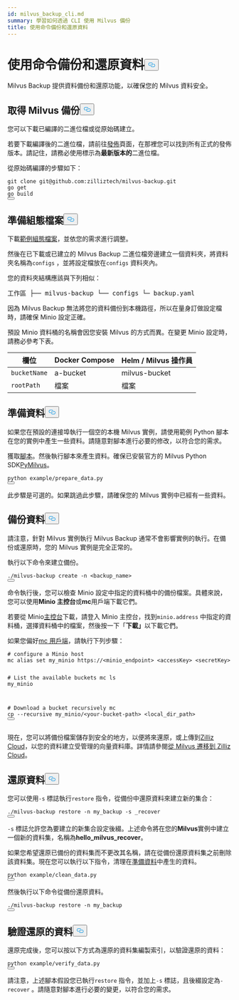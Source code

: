 ```yaml
---
id: milvus_backup_cli.md
summary: 學習如何透過 CLI 使用 Milvus 備份
title: 使用命令備份和還原資料
---
```

<h1 id="Back-up-and-Restore-Data-Using-Commands" class="common-anchor-header">使用命令備份和還原資料<button data-href="#Back-up-and-Restore-Data-Using-Commands" class="anchor-icon" translate="no">
      <svg translate="no"
        aria-hidden="true"
        focusable="false"
        height="20"
        version="1.1"
        viewBox="0 0 16 16"
        width="16"
      >
        <path
          fill="#0092E4"
          fill-rule="evenodd"
          d="M4 9h1v1H4c-1.5 0-3-1.69-3-3.5S2.55 3 4 3h4c1.45 0 3 1.69 3 3.5 0 1.41-.91 2.72-2 3.25V8.59c.58-.45 1-1.27 1-2.09C10 5.22 8.98 4 8 4H4c-.98 0-2 1.22-2 2.5S3 9 4 9zm9-3h-1v1h1c1 0 2 1.22 2 2.5S13.98 12 13 12H9c-.98 0-2-1.22-2-2.5 0-.83.42-1.64 1-2.09V6.25c-1.09.53-2 1.84-2 3.25C6 11.31 7.55 13 9 13h4c1.45 0 3-1.69 3-3.5S14.5 6 13 6z"
        ></path>
      </svg>
    </button></h1><p>Milvus Backup 提供資料備份和還原功能，以確保您的 Milvus 資料安全。</p>
<h2 id="Obtain-Milvus-Backup" class="common-anchor-header">取得 Milvus 備份<button data-href="#Obtain-Milvus-Backup" class="anchor-icon" translate="no">
      <svg translate="no"
        aria-hidden="true"
        focusable="false"
        height="20"
        version="1.1"
        viewBox="0 0 16 16"
        width="16"
      >
        <path
          fill="#0092E4"
          fill-rule="evenodd"
          d="M4 9h1v1H4c-1.5 0-3-1.69-3-3.5S2.55 3 4 3h4c1.45 0 3 1.69 3 3.5 0 1.41-.91 2.72-2 3.25V8.59c.58-.45 1-1.27 1-2.09C10 5.22 8.98 4 8 4H4c-.98 0-2 1.22-2 2.5S3 9 4 9zm9-3h-1v1h1c1 0 2 1.22 2 2.5S13.98 12 13 12H9c-.98 0-2-1.22-2-2.5 0-.83.42-1.64 1-2.09V6.25c-1.09.53-2 1.84-2 3.25C6 11.31 7.55 13 9 13h4c1.45 0 3-1.69 3-3.5S14.5 6 13 6z"
        ></path>
      </svg>
    </button></h2><p>您可以下載已編譯的二進位檔或從原始碼建立。</p>
<p>若要下載編譯後的二進位檔，請前往<a href="https://github.com/zilliztech/milvus-backup/releases">發佈</a>頁面，在那裡您可以找到所有正式的發佈版本。請記住，請務必使用標示為<strong>最新版本的</strong>二進位檔。</p>
<p>從原始碼編譯的步驟如下：</p>
<pre><code translate="no" class="language-shell">git <span class="hljs-built_in">clone</span> git@github.com:zilliztech/milvus-backup.git
go get
go build
<button class="copy-code-btn"></button></code></pre>
<h2 id="Prepare-configuration-file" class="common-anchor-header">準備組態檔案<button data-href="#Prepare-configuration-file" class="anchor-icon" translate="no">
      <svg translate="no"
        aria-hidden="true"
        focusable="false"
        height="20"
        version="1.1"
        viewBox="0 0 16 16"
        width="16"
      >
        <path
          fill="#0092E4"
          fill-rule="evenodd"
          d="M4 9h1v1H4c-1.5 0-3-1.69-3-3.5S2.55 3 4 3h4c1.45 0 3 1.69 3 3.5 0 1.41-.91 2.72-2 3.25V8.59c.58-.45 1-1.27 1-2.09C10 5.22 8.98 4 8 4H4c-.98 0-2 1.22-2 2.5S3 9 4 9zm9-3h-1v1h1c1 0 2 1.22 2 2.5S13.98 12 13 12H9c-.98 0-2-1.22-2-2.5 0-.83.42-1.64 1-2.09V6.25c-1.09.53-2 1.84-2 3.25C6 11.31 7.55 13 9 13h4c1.45 0 3-1.69 3-3.5S14.5 6 13 6z"
        ></path>
      </svg>
    </button></h2><p>下載<a href="https://raw.githubusercontent.com/zilliztech/milvus-backup/master/configs/backup.yaml">範例組態檔案</a>，並依您的需求進行調整。</p>
<p>然後在已下載或已建立的 Milvus Backup 二進位檔旁邊建立一個資料夾，將資料夾名稱為<code translate="no">configs</code> ，並將設定檔放在<code translate="no">configs</code> 資料夾內。</p>
<p>您的資料夾結構應該與下列相似：</p>
<pre>
工作區 ├── milvus-backup └── configs └─ backup.yaml</pre>
<p>因為 Milvus Backup 無法將您的資料備份到本機路徑，所以在量身訂做設定檔時，請確保 Minio 設定正確。</p>
<div class="alert note">
<p>預設 Minio 資料桶的名稱會因您安裝 Milvus 的方式而異。在變更 Minio 設定時，請務必參考下表。</p>
<table>
<thead>
<tr><th>欄位</th><th>Docker Compose</th><th>Helm / Milvus 操作員</th></tr>
</thead>
<tbody>
<tr><td><code translate="no">bucketName</code></td><td>a-bucket</td><td>milvus-bucket</td></tr>
<tr><td><code translate="no">rootPath</code></td><td>檔案</td><td>檔案</td></tr>
</tbody>
</table>
</div>
<h2 id="Prepare-data" class="common-anchor-header">準備資料<button data-href="#Prepare-data" class="anchor-icon" translate="no">
      <svg translate="no"
        aria-hidden="true"
        focusable="false"
        height="20"
        version="1.1"
        viewBox="0 0 16 16"
        width="16"
      >
        <path
          fill="#0092E4"
          fill-rule="evenodd"
          d="M4 9h1v1H4c-1.5 0-3-1.69-3-3.5S2.55 3 4 3h4c1.45 0 3 1.69 3 3.5 0 1.41-.91 2.72-2 3.25V8.59c.58-.45 1-1.27 1-2.09C10 5.22 8.98 4 8 4H4c-.98 0-2 1.22-2 2.5S3 9 4 9zm9-3h-1v1h1c1 0 2 1.22 2 2.5S13.98 12 13 12H9c-.98 0-2-1.22-2-2.5 0-.83.42-1.64 1-2.09V6.25c-1.09.53-2 1.84-2 3.25C6 11.31 7.55 13 9 13h4c1.45 0 3-1.69 3-3.5S14.5 6 13 6z"
        ></path>
      </svg>
    </button></h2><p>如果您在預設的連接埠執行一個空的本機 Milvus 實例，請使用範例 Python 腳本在您的實例中產生一些資料。請隨意對腳本進行必要的修改，以符合您的需求。</p>
<p>獲取<a href="https://raw.githubusercontent.com/zilliztech/milvus-backup/main/example/prepare_data.py">腳本</a>。然後執行腳本來產生資料。確保已安裝官方的 Milvus Python SDK<a href="https://pypi.org/project/pymilvus/">PyMilvus</a>。</p>
<pre><code translate="no" class="language-shell">python example/prepare_data.py
<button class="copy-code-btn"></button></code></pre>
<p>此步驟是可選的。如果跳過此步驟，請確保您的 Milvus 實例中已經有一些資料。</p>
<h2 id="Back-up-data" class="common-anchor-header">備份資料<button data-href="#Back-up-data" class="anchor-icon" translate="no">
      <svg translate="no"
        aria-hidden="true"
        focusable="false"
        height="20"
        version="1.1"
        viewBox="0 0 16 16"
        width="16"
      >
        <path
          fill="#0092E4"
          fill-rule="evenodd"
          d="M4 9h1v1H4c-1.5 0-3-1.69-3-3.5S2.55 3 4 3h4c1.45 0 3 1.69 3 3.5 0 1.41-.91 2.72-2 3.25V8.59c.58-.45 1-1.27 1-2.09C10 5.22 8.98 4 8 4H4c-.98 0-2 1.22-2 2.5S3 9 4 9zm9-3h-1v1h1c1 0 2 1.22 2 2.5S13.98 12 13 12H9c-.98 0-2-1.22-2-2.5 0-.83.42-1.64 1-2.09V6.25c-1.09.53-2 1.84-2 3.25C6 11.31 7.55 13 9 13h4c1.45 0 3-1.69 3-3.5S14.5 6 13 6z"
        ></path>
      </svg>
    </button></h2><p>請注意，針對 Milvus 實例執行 Milvus Backup 通常不會影響實例的執行。在備份或還原時，您的 Milvus 實例是完全正常的。</p>
<div class="tab-wrapper"></div>
<p>執行以下命令來建立備份。</p>
<pre><code translate="no" class="language-shell">./milvus-backup create -n &lt;backup_name&gt;
<button class="copy-code-btn"></button></code></pre>
<p>命令執行後，您可以檢查 Minio 設定中指定的資料桶中的備份檔案。具體來說，您可以使用<strong>Minio 主控台</strong>或<strong>mc</strong>用戶端下載它們。</p>
<p>若要從 Minio<a href="https://min.io/docs/minio/kubernetes/upstream/administration/minio-console.html">主控台</a>下載，請登入 Minio 主控台，找到<code translate="no">minio.address</code> 中指定的資料桶，選擇資料桶中的檔案，然後按一下「<strong>下載」</strong>以下載它們。</p>
<p>如果您偏好<a href="https://min.io/docs/minio/linux/reference/minio-mc.html#mc-install">mc 用戶端</a>，請執行下列步驟：</p>
<pre><code translate="no" class="language-shell"><span class="hljs-comment"># configure a Minio host</span>
mc alias <span class="hljs-built_in">set</span> my_minio https://&lt;minio_endpoint&gt; &lt;accessKey&gt; &lt;secretKey&gt;

<span class="hljs-comment"># List the available buckets</span>
mc ls my_minio

<span class="hljs-comment"># Download a bucket recursively</span>
mc cp --recursive my_minio/&lt;your-bucket-path&gt; &lt;local_dir_path&gt;
<button class="copy-code-btn"></button></code></pre>
<p>現在，您可以將備份檔案儲存到安全的地方，以便將來還原，或上傳到<a href="https://cloud.zilliz.com">Zilliz Cloud</a>，以您的資料建立受管理的向量資料庫。詳情請參閱<a href="https://zilliz.com/doc/migrate_from_milvus-2x">從 Milvus 遷移到 Zilliz Cloud</a>。</p>
<h2 id="Restore-data" class="common-anchor-header">還原資料<button data-href="#Restore-data" class="anchor-icon" translate="no">
      <svg translate="no"
        aria-hidden="true"
        focusable="false"
        height="20"
        version="1.1"
        viewBox="0 0 16 16"
        width="16"
      >
        <path
          fill="#0092E4"
          fill-rule="evenodd"
          d="M4 9h1v1H4c-1.5 0-3-1.69-3-3.5S2.55 3 4 3h4c1.45 0 3 1.69 3 3.5 0 1.41-.91 2.72-2 3.25V8.59c.58-.45 1-1.27 1-2.09C10 5.22 8.98 4 8 4H4c-.98 0-2 1.22-2 2.5S3 9 4 9zm9-3h-1v1h1c1 0 2 1.22 2 2.5S13.98 12 13 12H9c-.98 0-2-1.22-2-2.5 0-.83.42-1.64 1-2.09V6.25c-1.09.53-2 1.84-2 3.25C6 11.31 7.55 13 9 13h4c1.45 0 3-1.69 3-3.5S14.5 6 13 6z"
        ></path>
      </svg>
    </button></h2><div class="tab-wrapper"></div>
<p>您可以使用<code translate="no">-s</code> 標誌執行<code translate="no">restore</code> 指令，從備份中還原資料來建立新的集合：</p>
<pre><code translate="no" class="language-shell">./milvus-backup restore -n my_backup -s _recover
<button class="copy-code-btn"></button></code></pre>
<p><code translate="no">-s</code> 標誌允許您為要建立的新集合設定後綴。上述命令將在您的<strong>Milvus</strong>實例中建立一個新的資料集，名稱為<strong>hello_milvus_recover</strong>。</p>
<p>如果您希望還原已備份的資料集而不更改其名稱，請在從備份還原資料集之前刪除該資料集。現在您可以執行以下指令，清理在<a href="#Prepare-data">準備資料</a>中產生的資料。</p>
<pre><code translate="no" class="language-shell">python example/clean_data.py
<button class="copy-code-btn"></button></code></pre>
<p>然後執行以下命令從備份還原資料。</p>
<pre><code translate="no" class="language-shell">./milvus-backup restore -n my_backup
<button class="copy-code-btn"></button></code></pre>
<h2 id="Verify-restored-data" class="common-anchor-header">驗證還原的資料<button data-href="#Verify-restored-data" class="anchor-icon" translate="no">
      <svg translate="no"
        aria-hidden="true"
        focusable="false"
        height="20"
        version="1.1"
        viewBox="0 0 16 16"
        width="16"
      >
        <path
          fill="#0092E4"
          fill-rule="evenodd"
          d="M4 9h1v1H4c-1.5 0-3-1.69-3-3.5S2.55 3 4 3h4c1.45 0 3 1.69 3 3.5 0 1.41-.91 2.72-2 3.25V8.59c.58-.45 1-1.27 1-2.09C10 5.22 8.98 4 8 4H4c-.98 0-2 1.22-2 2.5S3 9 4 9zm9-3h-1v1h1c1 0 2 1.22 2 2.5S13.98 12 13 12H9c-.98 0-2-1.22-2-2.5 0-.83.42-1.64 1-2.09V6.25c-1.09.53-2 1.84-2 3.25C6 11.31 7.55 13 9 13h4c1.45 0 3-1.69 3-3.5S14.5 6 13 6z"
        ></path>
      </svg>
    </button></h2><p>還原完成後，您可以按以下方式為還原的資料集編製索引，以驗證還原的資料：</p>
<pre><code translate="no" class="language-shell">python example/verify_data.py
<button class="copy-code-btn"></button></code></pre>
<p>請注意，上述腳本假設您已執行<code translate="no">restore</code> 指令，並加上<code translate="no">-s</code> 標誌，且後綴設定為<code translate="no">-recover</code> 。請隨意對腳本進行必要的變更，以符合您的需求。</p>
